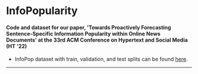 # InfoPopularity

#### Code and dataset for our paper, 'Towards Proactively Forecasting Sentence-Specific Information Popularity within Online News Documents' at the 33rd ACM Conference on Hypertext and Social Media (HT '22)

- InfoPop dataset with train, validation, and test splits can be found [here](https://drive.google.com/file/d/1997rg8pmpQmkKCg7tVo9r0uPKUHwG41z/view?usp=sharing).

---
